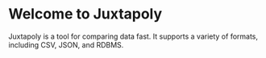 # Welcome to Juxtapoly
Juxtapoly is a tool for comparing data fast. It supports a variety of formats, including CSV, JSON, and RDBMS.
